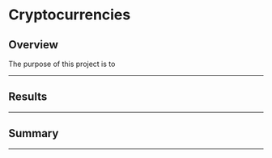 # Cryptocurrencies

## Overview
The purpose of this project is to

---
## Results


---
## Summary

---
